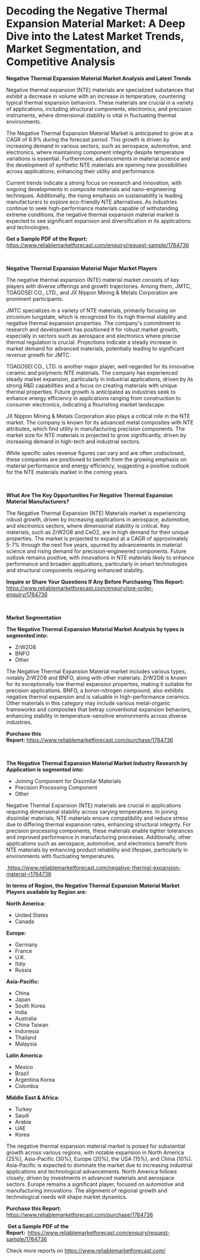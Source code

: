 <p><h1>Decoding the Negative Thermal Expansion Material Market: A Deep Dive into the Latest Market Trends, Market Segmentation, and Competitive Analysis</h1></p><p><strong>Negative Thermal Expansion Material Market Analysis and Latest Trends</strong></p>
<p><p>Negative thermal expansion (NTE) materials are specialized substances that exhibit a decrease in volume with an increase in temperature, countering typical thermal expansion behaviors. These materials are crucial in a variety of applications, including structural components, electronics, and precision instruments, where dimensional stability is vital in fluctuating thermal environments.</p><p>The Negative Thermal Expansion Material Market is anticipated to grow at a CAGR of 8.9% during the forecast period. This growth is driven by increasing demand in various sectors, such as aerospace, automotive, and electronics, where maintaining component integrity despite temperature variations is essential. Furthermore, advancements in material science and the development of synthetic NTE materials are opening new possibilities across applications, enhancing their utility and performance.</p><p>Current trends indicate a strong focus on research and innovation, with ongoing developments in composite materials and nano-engineering techniques. Additionally, the rising emphasis on sustainability is leading manufacturers to explore eco-friendly NTE alternatives. As industries continue to seek high-performance materials capable of withstanding extreme conditions, the negative thermal expansion material market is expected to see significant expansion and diversification in its applications and technologies.</p></p>
<p><strong>Get a Sample PDF of the Report:&nbsp;</strong> <a href="https://www.reliablemarketforecast.com/enquiry/request-sample/1764736?utm_campaign=1130&utm_medium=2&utm_source=Github&utm_content=ia&utm_term=30012025&utm_id=negative-thermal-expansion-material">https://www.reliablemarketforecast.com/enquiry/request-sample/1764736</a></p>
<p>&nbsp;</p>
<p><strong>Negative Thermal Expansion Material Major Market Players</strong></p>
<p><p>The negative thermal expansion (NTE) material market consists of key players with diverse offerings and growth trajectories. Among them, JMTC, TOAGOSEI CO., LTD., and JX Nippon Mining & Metals Corporation are prominent participants.</p><p>JMTC specializes in a variety of NTE materials, primarily focusing on zirconium tungstate, which is recognized for its high thermal stability and negative thermal expansion properties. The company's commitment to research and development has positioned it for robust market growth, especially in sectors such as aerospace and electronics where precise thermal regulation is crucial. Projections indicate a steady increase in market demand for advanced materials, potentially leading to significant revenue growth for JMTC.</p><p>TOAGOSEI CO., LTD. is another major player, well-regarded for its innovative ceramic and polymeric NTE materials. The company has experienced steady market expansion, particularly in industrial applications, driven by its strong R&D capabilities and a focus on creating materials with unique thermal properties. Future growth is anticipated as industries seek to enhance energy efficiency in applications ranging from construction to consumer electronics, indicating a flourishing market landscape.</p><p>JX Nippon Mining & Metals Corporation also plays a critical role in the NTE market. The company is known for its advanced metal composites with NTE attributes, which find utility in manufacturing precision components. The market size for NTE materials is projected to grow significantly, driven by increasing demand in high-tech and industrial sectors.</p><p>While specific sales revenue figures can vary and are often undisclosed, these companies are positioned to benefit from the growing emphasis on material performance and energy efficiency, suggesting a positive outlook for the NTE materials market in the coming years.</p></p>
<p>&nbsp;</p>
<p><strong>What Are The Key Opportunities For Negative Thermal Expansion Material Manufacturers?</strong></p>
<p><p>The Negative Thermal Expansion (NTE) Materials market is experiencing robust growth, driven by increasing applications in aerospace, automotive, and electronics sectors, where dimensional stability is critical. Key materials, such as ZrW2O8 and CeO2, are in high demand for their unique properties. The market is projected to expand at a CAGR of approximately 5-7% through the next five years, spurred by advancements in material science and rising demand for precision-engineered components. Future outlook remains positive, with innovations in NTE materials likely to enhance performance and broaden applications, particularly in smart technologies and structural components requiring enhanced stability.</p></p>
<p><strong>Inquire or Share Your Questions If Any Before Purchasing This Report:</strong> <a href="https://www.reliablemarketforecast.com/enquiry/pre-order-enquiry/1764736?utm_campaign=1130&utm_medium=2&utm_source=Github&utm_content=ia&utm_term=30012025&utm_id=negative-thermal-expansion-material">https://www.reliablemarketforecast.com/enquiry/pre-order-enquiry/1764736</a></p>
<p>&nbsp;</p>
<p><strong>Market Segmentation</strong></p>
<p><strong>The Negative Thermal Expansion Material Market Analysis by types is segmented into:</strong></p>
<p><ul><li>ZrW2O8</li><li>BNFO</li><li>Other</li></ul></p>
<p><p>The Negative Thermal Expansion Material market includes various types, notably ZrW2O8 and BNFO, along with other materials. ZrW2O8 is known for its exceptionally low thermal expansion properties, making it suitable for precision applications. BNFO, a boron-nitrogen compound, also exhibits negative thermal expansion and is valuable in high-performance ceramics. Other materials in this category may include various metal-organic frameworks and composites that betray conventional expansion behaviors, enhancing stability in temperature-sensitive environments across diverse industries.</p></p>
<p><strong>Purchase this Report:&nbsp;</strong><a href="https://www.reliablemarketforecast.com/purchase/1764736?utm_campaign=1130&utm_medium=2&utm_source=Github&utm_content=ia&utm_term=30012025&utm_id=negative-thermal-expansion-material">https://www.reliablemarketforecast.com/purchase/1764736</a></p>
<p>&nbsp;</p>
<p><strong>The Negative Thermal Expansion Material Market Industry Research by Application is segmented into:</strong></p>
<p><ul><li>Joining Component for Dissimilar Materials</li><li>Precision Processing Component</li><li>Other</li></ul></p>
<p><p>Negative Thermal Expansion (NTE) materials are crucial in applications requiring dimensional stability across varying temperatures. In joining dissimilar materials, NTE materials ensure compatibility and reduce stress due to differing thermal expansion rates, enhancing structural integrity. For precision processing components, these materials enable tighter tolerances and improved performance in manufacturing processes. Additionally, other applications such as aerospace, automotive, and electronics benefit from NTE materials by enhancing product reliability and lifespan, particularly in environments with fluctuating temperatures.</p></p>
<p><a href="https://www.reliablemarketforecast.com/negative-thermal-expansion-material-r1764736?utm_campaign=1130&utm_medium=2&utm_source=Github&utm_content=ia&utm_term=30012025&utm_id=negative-thermal-expansion-material">&nbsp;https://www.reliablemarketforecast.com/negative-thermal-expansion-material-r1764736</a></p>
<p><strong>In terms of Region, the Negative Thermal Expansion Material Market Players available by Region are:</strong></p>
<p>
    <p> <strong> North America: </strong>
        <ul>
            <li>United States</li>
            <li>Canada</li>
        </ul>
        </p> 
    <p> <strong> Europe: </strong>
        <ul>
            <li>Germany</li>
            <li>France</li>
            <li>U.K.</li>
            <li>Italy</li>
            <li>Russia</li>
        </ul>
        </p> 
    <p> <strong> Asia-Pacific: </strong>
        <ul>
            <li>China</li>
            <li>Japan</li>
            <li>South Korea</li>
            <li>India</li>
            <li>Australia</li>
            <li>China Taiwan</li>
            <li>Indonesia</li>
            <li>Thailand</li>
            <li>Malaysia</li>
        </ul>
        </p> 
    <p> <strong> Latin America: </strong>
        <ul>
            <li>Mexico</li>
            <li>Brazil</li>
            <li>Argentina Korea</li>
            <li>Colombia</li>
        </ul>
        </p> 
    <p> <strong> Middle East & Africa: </strong>
        <ul>
            <li>Turkey</li>
            <li>Saudi</li>
            <li>Arabia</li>
            <li>UAE</li>
            <li>Korea</li>
        </ul>
    </p>
    </p>
<p><p>The negative thermal expansion material market is poised for substantial growth across various regions, with notable expansion in North America (25%), Asia-Pacific (30%), Europe (20%), the USA (15%), and China (10%). Asia-Pacific is expected to dominate the market due to increasing industrial applications and technological advancements. North America follows closely, driven by investments in advanced materials and aerospace sectors. Europe remains a significant player, focused on automotive and manufacturing innovations. The alignment of regional growth and technological needs will shape market dynamics.</p></p>
<p><strong>Purchase this Report: </strong><a href="https://www.reliablemarketforecast.com/purchase/1764736?utm_campaign=1130&utm_medium=2&utm_source=Github&utm_content=ia&utm_term=30012025&utm_id=negative-thermal-expansion-material">https://www.reliablemarketforecast.com/purchase/1764736</a></p>
<p>&nbsp;<strong>Get a Sample PDF of the Report:&nbsp;&nbsp;</strong><a href="https://www.reliablemarketforecast.com/enquiry/request-sample/1764736?utm_campaign=1130&utm_medium=2&utm_source=Github&utm_content=ia&utm_term=30012025&utm_id=negative-thermal-expansion-material">https://www.reliablemarketforecast.com/enquiry/request-sample/1764736</a></p>
<p><strong></strong></p>
<p>Check more reports on <a href="https://www.reliablemarketforecast.com/?utm_campaign=1130&utm_medium=2&utm_source=Github&utm_content=ia&utm_term=30012025&utm_id=negative-thermal-expansion-material">https://www.reliablemarketforecast.com/</a></p>
